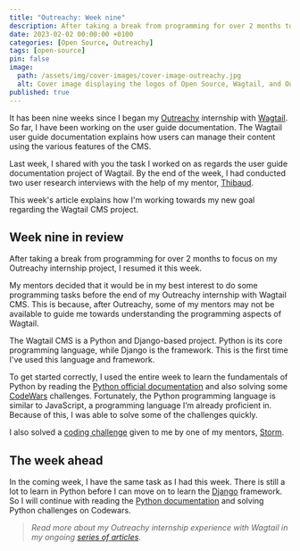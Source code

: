 ```yaml
---
title: "Outreachy: Week nine"
description: After taking a break from programming for over 2 months to focus on my Outreachy internship project, I resumed it this week.
date: 2023-02-02 00:00:00 +0100
categories: [Open Source, Outreachy]
tags: [open-source]
pin: false
image:
  path: /assets/img/cover-images/cover-image-outreachy.jpg
  alt: Cover image displaying the logos of Open Source, Wagtail, and Outreachy.
published: true
---
```


It has been nine weeks since I began my [Outreachy](https://www.outreachy.org/) internship with [Wagtail](https://wagtail.org/). So far, I have been working on the user guide documentation. The Wagtail user guide documentation explains how users can manage their content using the various features of the CMS.

Last week, I shared with you the task I worked on as regards the user guide documentation project of Wagtail. By the end of the week, I had conducted two user research interviews with the help of my mentor, [Thibaud](https://github.com/thibaudcolas).

This week's article explains how I'm working towards my new goal regarding the Wagtail CMS project.

## Week nine in review

After taking a break from programming for over 2 months to focus on my Outreachy internship project, I resumed it this week.

My mentors decided that it would be in my best interest to do some programming tasks before the end of my Outreachy internship with Wagtail CMS. This is because, after Outreachy, some of my mentors may not be available to guide me towards understanding the programming aspects of Wagtail.

The Wagtail CMS is a Python and Django-based project. Python is its core programming language, while Django is the framework. This is the first time I've used this language and framework.

To get started correctly, I used the entire week to learn the fundamentals of Python by reading the [Python official documentation](https://docs.python.org/3/) and also solving some [CodeWars](https://www.codewars.com/) challenges. Fortunately, the Python programming language is similar to JavaScript, a programming language I’m already proficient in. Because of this, I was able to solve some of the challenges quickly.

I also solved a [coding challenge](https://github.com/wagtail/guide/issues/296) given to me by one of my mentors, [Storm](https://github.com/stormheg).

## The week ahead

In the coming week, I have the same task as I had this week. There is still a lot to learn in Python before I can move on to learn the [Django](https://www.djangoproject.com/) framework. So I will continue with reading the [Python documentation](https://docs.python.org/3/) and solving Python challenges on Codewars.

> *Read more about my Outreachy internship experience with Wagtail in my ongoing* [*series of articles*](/categories/outreachy)*.*